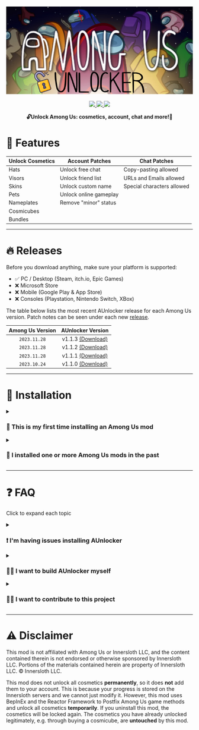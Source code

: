<p align="center">
  <img src="./icon.png">
</p>

<p align="center">
  <a href="https://learn.microsoft.com/en-us/dotnet/csharp/">
    <img src="https://img.shields.io/badge/Made%20with-C%23-1f425f.svg?style=plastic&logo=csharp&color=000000&labelColor=A200FF">
  </a>
  <a href="https://www.gnu.org/licenses/gpl-3.0.html">
    <img src="https://img.shields.io/badge/license-GPL-brightgreen.svg?style=plastic&logo=GNU&label=License">
  </a>
  <a href="https://github.com/astra1dev/AUnlocker/actions/workflows/main.yml">
    <img src="https://github.com/astra1dev/AUnlocker/actions/workflows/main.yml/badge.svg?event=push&style=plastic">
  </a>
</p>

<p align="center">
<b>🔓Unlock Among Us: cosmetics, account, chat and more!🎉</b>


# 🎉 Features

| Unlock Cosmetics | Account Patches        | Chat Patches                 | 
|------------------|------------------------|------------------------------|
| Hats             | Unlock free chat       | Copy-pasting allowed         |
| Visors           | Unlock friend list     | URLs and Emails allowed      |
| Skins            | Unlock custom name     | Special characters allowed   |
| Pets             | Unlock online gameplay | 
| Nameplates       | Remove "minor" status  | 
| Cosmicubes       |                        |
| Bundles          |                        |

<hr>

# 🔥 Releases
Before you download anything, make sure your platform is supported:
- ✅ PC / Desktop (Steam, itch.io, Epic Games)
- ❌ Microsoft Store
- ❌ Mobile (Google Play & App Store)
- ❌ Consoles (Playstation, Nintendo Switch, XBox)


The table below lists the most recent AUnlocker release for each Among Us version. Patch notes can be seen under each new [release](https://github.com/astra1dev/AUnlocker/releases).

| Among Us Version | AUnlocker Version |
|:-:|:-:|
| `2023.11.28`       | v1.1.3 [(Download)](https://github.com/astra1dev/AUnlocker/releases/tag/v1.1.3)
| `2023.11.28`       | v1.1.2 [(Download)](https://github.com/astra1dev/AUnlocker/releases/tag/v1.1.2) |
| `2023.11.28`       | v1.1.1 [(Download)](https://github.com/astra1dev/AUnlocker/releases/tag/v1.1.1) |
| `2023.10.24`       | v1.1.0 [(Download)](https://github.com/astra1dev/AUnlocker/releases/tag/v1.1.0) |


<hr>

# 💾 Installation
<details>
  <summary><h3>👶 This is my first time installing an Among Us mod</h3></summary>

## Windows
- Download `AUnlocker_v*.zip` from the latest release found [here](https://github.com/astra1dev/AUnlocker/releases).

- Extract the contents of the zip into your Among Us folder.

   
- Launch Among Us. The first launch will take **MUCH** longer, so don't worry if you have to wait a few minutes.

## Linux
Check out [this guide](https://docs.bepinex.dev/articles/advanced/proton_wine.html) and [this guide](https://docs.bepinex.dev/master/articles/advanced/steam_interop.html) to get BepInEx (framework AUnlocker is build upon) working. Then follow the steps for Windows.
  
</details>


<details>

  <summary><h3>👴 I installed one or more Among Us mods in the past</h3></summary>

- You should see a folder called `BepInEx` inside your Among Us folder. 
- Download `AUnlocker_v*.dll` from the [latest release](https://github.com/astra1dev/AUnlocker/releases), place it into `BepInEx/plugins` and launch Among Us.
</details>

<hr>

# ❓ FAQ
Click to expand each topic

<details>
  <summary><h3>❗ I'm having issues installing AUnlocker</h3></summary>

- Make sure you are running the latest Among Us version with the latest AUnlocker release
- Make sure you are extracting `AUnlocker_v*.zip` to the correct location.

  - **Steam:** Right-click AU in your library, click on `manage` and then on `browse local files`
  - **Epic Games:** Right-click AU in your library, click on `manage` and then on the little folder icon next to `Installation`
  - **Itch.io:** Open the `C:\Games\Itch Games\` folder 
- Your game folder should look like this after installation:
<img src="https://github.com/astra1dev/AUnlocker/assets/90265231/14226f03-a003-4efc-b27b-6df53fb394d6" width=410 height=240>
  
</details>

<details>
  <summary><h3>👷‍♂️ I want to build AUnlocker myself</h3></summary>

If you don't want to download the pre-compiled DLL, you can build AUnlocker from source by following these steps:
- Download the necessary files with `git clone https://github.com/astra1dev/AUnlocker`
- Run the command `dotnet build` from the AUnlocker folder (where `AUnlocker.sln` is located)
- The compiled mod dll will be located here: `AUnlocker/src/bin/Debug/net6.0/AUnlocker.dll`
</details>

<details>
  <summary><h3>👨‍💻 I want to contribute to this project</h3></summary>

General contribution:
- For bugs and feature suggestions, feel free to open a new issue [here](https://github.com/astra1dev/AUnlocker/issues/new)!
- Feel free to fork this repo and create a pull request ([how?](https://docs.github.com/en/get-started/exploring-projects-on-github/contributing-to-a-project))

Getting started modding Among Us:
- Learn C# and Unity, as well as [BepInEx](https://builds.bepinex.dev/projects/bepinex_be) and Harmony
- Take a look at the [docs](https://docs.reactor.gg) for [Reactor](https://github.com/NuclearPowered/Reactor), a modding API for Among Us. \
  Join their [discord](https://reactor.gg/discord) for the latest `Assembly-CSharp.dll` files that contain the Among Us client source code.
- Take a look at [sus.wiki](https://github.com/roobscoob/among-us-protocol) to learn more about the Among Us network protocol

</details>

<hr>

# ⚠️ Disclaimer
This mod is not affiliated with Among Us or Innersloth LLC, and the content contained therein is not endorsed or otherwise sponsored by Innersloth LLC. Portions of the materials contained herein are property of Innersloth LLC. © Innersloth LLC.

This mod does not unlock all cosmetics **permanently**, so it does **not** add them to your account. This is because your progress is stored on the Innersloth servers and we cannot just modify it. However, this mod uses BepInEx and the Reactor Framework to Postfix Among Us game methods and unlock all cosmetics **temporarily**. If you uninstall this mod, the cosmetics will be locked again. The cosmetics you have already unlocked legitimately, e.g. through buying a cosmicube, are **untouched** by this mod.
